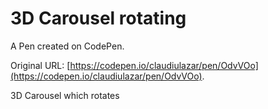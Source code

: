 # 3D Carousel rotating

A Pen created on CodePen.

Original URL: [https://codepen.io/claudiulazar/pen/OdvVOo](https://codepen.io/claudiulazar/pen/OdvVOo).

3D Carousel which rotates